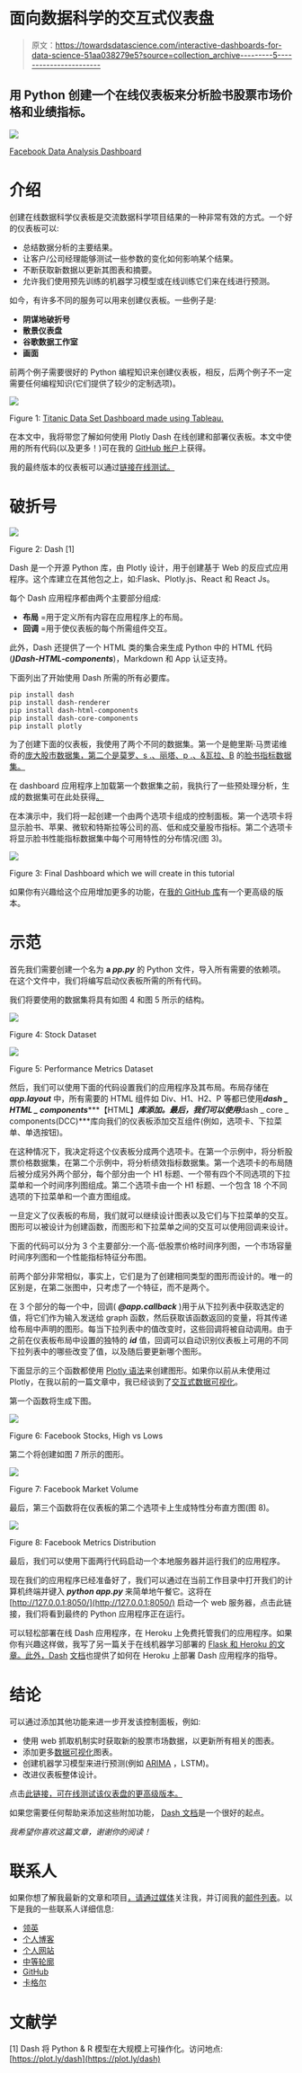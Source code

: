 # 面向数据科学的交互式仪表盘

> 原文：<https://towardsdatascience.com/interactive-dashboards-for-data-science-51aa038279e5?source=collection_archive---------5----------------------->

## 用 Python 创建一个在线仪表板来分析脸书股票市场价格和业绩指标。

![](img/856627160904036cdb7441b02d01d7b7.png)

[Facebook Data Analysis Dashboard](https://pierpaolo28.github.io/Projects/dash_dashboard.html)

# 介绍

创建在线数据科学仪表板是交流数据科学项目结果的一种非常有效的方式。一个好的仪表板可以:

*   总结数据分析的主要结果。
*   让客户/公司经理能够测试一些参数的变化如何影响某个结果。
*   不断获取新数据以更新其图表和摘要。
*   允许我们使用预先训练的机器学习模型或在线训练它们来在线进行预测。

如今，有许多不同的服务可以用来创建仪表板。一些例子是:

*   **阴谋地破折号**
*   **散景仪表盘**
*   **谷歌数据工作室**
*   **画面**

前两个例子需要很好的 Python 编程知识来创建仪表板，相反，后两个例子不一定需要任何编程知识(它们提供了较少的定制选项)。

![](img/06ac016cbb1d015e57720798b8a1c43d.png)

Figure 1: [Titanic Data Set Dashboard made using Tableau.](https://github.com/pierpaolo28/Data-Visualization/tree/master/Tableau%20%26%20Google%20Data%20Studio)

在本文中，我将带您了解如何使用 Plotly Dash 在线创建和部署仪表板。本文中使用的所有代码(以及更多！)可在我的 [GitHub 帐户](https://github.com/pierpaolo28/Data-Visualization/tree/master/Dash)上获得。

我的最终版本的仪表板可以通过[链接在线测试。](https://pierpaolo28.github.io/Projects/dash_dashboard.html)

# 破折号

![](img/588f82ab7d1903bab6630316ffa4b258.png)

Figure 2: Dash [1]

Dash 是一个开源 Python 库，由 Plotly 设计，用于创建基于 Web 的反应式应用程序。这个库建立在其他包之上，如:Flask、Plotly.js、React 和 React Js。

每个 Dash 应用程序都由两个主要部分组成:

*   **布局** =用于定义所有内容在应用程序上的布局。
*   **回调** =用于使仪表板的每个所需组件交互。

此外，Dash 还提供了一个 HTML 类的集合来生成 Python 中的 HTML 代码(***)Dash-HTML-components***)，Markdown 和 App 认证支持。

下面列出了开始使用 Dash 所需的所有必要库。

```
pip install dash   
pip install dash-renderer   
pip install dash-html-components 
pip install dash-core-components   
pip install plotly
```

为了创建下面的仪表板，我使用了两个不同的数据集。第一个是鲍里斯·马贾诺维奇的[庞大股市数据集，第二个是莫罗、s .、丽塔、p .、&瓦拉、B](https://www.kaggle.com/borismarjanovic/price-volume-data-for-all-us-stocks-etfs) 的[脸书指标数据集。](https://archive.ics.uci.edu/ml/datasets/Facebook+metrics)

在 dashboard 应用程序上加载第一个数据集之前，我执行了一些预处理分析，生成的数据集可在此处获得[。](https://raw.githubusercontent.com/pierpaolo28/Data-Visualization/master/Dash/stock_data.csv)

在本演示中，我们将一起创建一个由两个选项卡组成的控制面板。第一个选项卡将显示脸书、苹果、微软和特斯拉等公司的高、低和成交量股市指标。第二个选项卡将显示脸书性能指标数据集中每个可用特性的分布情况(图 3)。

![](img/c25733fed12e0d116029a2de2cca077e.png)

Figure 3: Final Dashboard which we will create in this tutorial

如果你有兴趣给这个应用增加更多的功能，在[我的 GitHub 库](https://github.com/pierpaolo28/Data-Visualization/tree/master/Dash)有一个更高级的版本。

# 示范

首先我们需要创建一个名为 **a *pp.py*** 的 Python 文件，导入所有需要的依赖项。在这个文件中，我们将编写启动仪表板所需的所有代码。

我们将要使用的数据集将具有如图 4 和图 5 所示的结构。

![](img/42a96ff75aa7d908ff4a514f8df17ec3.png)

Figure 4: Stock Dataset

![](img/87c9b0d89977a1e39c700e164dd94f88.png)

Figure 5: Performance Metrics Dataset

然后，我们可以使用下面的代码设置我们的应用程序及其布局。布局存储在 ***app.layout*** 中，所有需要的 HTML 组件如 Div、H1、H2、P 等都已使用***dash _ HTML _ components******【HTML】***库添加。最后，我们可以使用***dash _ core _ components(DCC)***库向我们的仪表板添加交互组件(例如，选项卡、下拉菜单、单选按钮)。

在这种情况下，我决定将这个仪表板分成两个选项卡。在第一个示例中，将分析股票价格数据集，在第二个示例中，将分析绩效指标数据集。第一个选项卡的布局随后被分成另外两个部分，每个部分由一个 H1 标题、一个带有四个不同选项的下拉菜单和一个时间序列图组成。第二个选项卡由一个 H1 标题、一个包含 18 个不同选项的下拉菜单和一个直方图组成。

一旦定义了仪表板的布局，我们就可以继续设计图表以及它们与下拉菜单的交互。图形可以被设计为创建函数，而图形和下拉菜单之间的交互可以使用回调来设计。

下面的代码可以分为 3 个主要部分:一个高-低股票价格时间序列图，一个市场容量时间序列图和一个性能指标特征分布图。

前两个部分非常相似，事实上，它们是为了创建相同类型的图形而设计的。唯一的区别是，在第二张图中，只考虑了一个特征，而不是两个。

在 3 个部分的每一个中，回调( ***@app.callback*** )用于从下拉列表中获取选定的值，将它们作为输入发送给 graph 函数，然后获取该函数返回的变量，将其传递给布局中声明的图形。每当下拉列表中的值改变时，这些回调将被自动调用。由于之前在仪表板布局中设置的独特的 ***id*** 值，回调可以自动识别仪表板上可用的不同下拉列表中的哪些改变了值，以及随后要更新哪个图形。

下面显示的三个函数都使用 [Plotly 语法](https://plot.ly/python/)来创建图形。如果你以前从未使用过 Plotly，在我以前的一篇文章中，我已经谈到了[交互式数据可视化](/interactive-data-visualization-167ae26016e8)。

第一个函数将生成下图。

![](img/912fdb924a7e437d6c422146e971ee68.png)

Figure 6: Facebook Stocks, High vs Lows

第二个将创建如图 7 所示的图形。

![](img/4f3215550d434953a9966549aa125fa0.png)

Figure 7: Facebook Market Volume

最后，第三个函数将在仪表板的第二个选项卡上生成特性分布直方图(图 8)。

![](img/f28264ef95ca9232bfd9ba1422b8dda6.png)

Figure 8: Facebook Metrics Distribution

最后，我们可以使用下面两行代码启动一个本地服务器并运行我们的应用程序。

现在我们的应用程序已经准备好了，我们可以通过在当前工作目录中打开我们的计算机终端并键入 ***python app.py*** 来简单地午餐它。这将在 [http://127.0.0.1:8050/](http://127.0.0.1:8050/) 启动一个 web 服务器，点击此链接，我们将看到最终的 Python 应用程序正在运行。

可以轻松部署在线 Dash 应用程序，在 Heroku 上免费托管我们的应用程序。如果你有兴趣这样做，我写了另一篇关于在线机器学习部署的 [Flask 和 Heroku 的文章。此外，Dash](/flask-and-heroku-for-online-machine-learning-deployment-425beb54a274) [文档](https://dash.plot.ly/deployment)也提供了如何在 Heroku 上部署 Dash 应用程序的指导。

# 结论

可以通过添加其他功能来进一步开发该控制面板，例如:

*   使用 web 抓取机制实时获取新的股票市场数据，以更新所有相关的图表。
*   添加更多[数据可视化](/interactive-data-visualization-167ae26016e8)图表。
*   创建机器学习模型来进行预测(例如 [ARIMA](/stock-market-analysis-using-arima-8731ded2447a) ，LSTM)。
*   改进仪表板整体设计。

点击[此链接，可在线测试该仪表盘的更高级版本。](https://pierpaolo28.github.io/Projects/dash_dashboard.html)

如果您需要任何帮助来添加这些附加功能， [Dash 文档](https://dash.plot.ly/)是一个很好的起点。

*我希望你喜欢这篇文章，谢谢你的阅读！*

# 联系人

如果你想了解我最新的文章和项目[，请通过媒体](https://medium.com/@pierpaoloippolito28?source=post_page---------------------------)关注我，并订阅我的[邮件列表](http://eepurl.com/gwO-Dr?source=post_page---------------------------)。以下是我的一些联系人详细信息:

*   [领英](https://uk.linkedin.com/in/pier-paolo-ippolito-202917146?source=post_page---------------------------)
*   [个人博客](https://pierpaolo28.github.io/blog/?source=post_page---------------------------)
*   [个人网站](https://pierpaolo28.github.io/?source=post_page---------------------------)
*   [中等轮廓](https://towardsdatascience.com/@pierpaoloippolito28?source=post_page---------------------------)
*   [GitHub](https://github.com/pierpaolo28?source=post_page---------------------------)
*   [卡格尔](https://www.kaggle.com/pierpaolo28?source=post_page---------------------------)

# 文献学

[1] Dash 将 Python & R 模型在大规模上可操作化。访问地点:[https://plot.ly/dash](https://plot.ly/dash)
